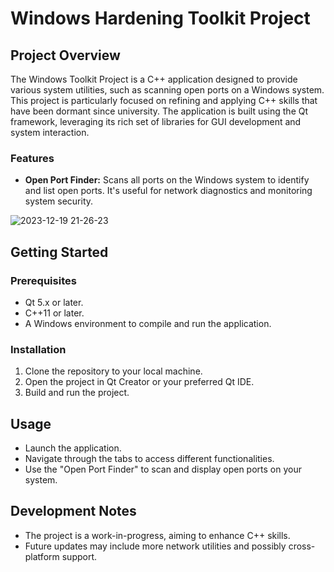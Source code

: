 # Windows Hardening Toolkit Project

## Project Overview
The Windows Toolkit Project is a C++ application designed to provide various system utilities, such as scanning open ports on a Windows system. This project is particularly focused on refining and applying C++ skills that have been dormant since university. The application is built using the Qt framework, leveraging its rich set of libraries for GUI development and system interaction.

### Features
- **Open Port Finder:** Scans all ports on the Windows system to identify and list open ports. It's useful for network diagnostics and monitoring system security.

![2023-12-19 21-26-23](https://github.com/JakeSmithQUT/WindowsHardeningToolkit/assets/38513306/1513f372-a39b-4a52-80e0-c5d30a750ddf)


## Getting Started

### Prerequisites
- Qt 5.x or later.
- C++11 or later.
- A Windows environment to compile and run the application.

### Installation
1. Clone the repository to your local machine.
2. Open the project in Qt Creator or your preferred Qt IDE.
3. Build and run the project.

## Usage
- Launch the application.
- Navigate through the tabs to access different functionalities.
- Use the "Open Port Finder" to scan and display open ports on your system.

## Development Notes
- The project is a work-in-progress, aiming to enhance C++ skills.
- Future updates may include more network utilities and possibly cross-platform support.
